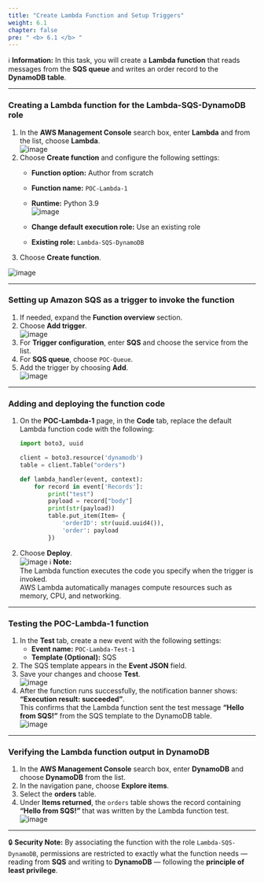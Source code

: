 ```yaml
---
title: "Create Lambda Function and Setup Triggers"
weight: 6.1
chapter: false
pre: " <b> 6.1 </b> "
---
```


ℹ️ **Information:** In this task, you will create a **Lambda function** that reads messages from the **SQS queue** and writes an order record to the **DynamoDB table**.

---

### Creating a Lambda function for the Lambda-SQS-DynamoDB role

1. In the **AWS Management Console** search box, enter **Lambda** and from the list, choose **Lambda**.  
![image](/images/6-CreateLambdaFunction/01-findlambda.png)  
2. Choose **Create function** and configure the following settings:  
   - **Function option:** Author from scratch  
   - **Function name:** `POC-Lambda-1`  
   - **Runtime:** Python 3.9  
![image](/images/6-CreateLambdaFunction/02-configlambda.png)  

   - **Change default execution role:** Use an existing role  
   - **Existing role:** `Lambda-SQS-DynamoDB`  
3. Choose **Create function**.  

![image](/images/6-CreateLambdaFunction/03-createlambda.png)  

---

### Setting up Amazon SQS as a trigger to invoke the function

1. If needed, expand the **Function overview** section.  
2. Choose **Add trigger**.  
![image](/images/6-CreateLambdaFunction/04-trigger.png)  
3. For **Trigger configuration**, enter **SQS** and choose the service from the list.  
4. For **SQS queue**, choose `POC-Queue`.  
5. Add the trigger by choosing **Add**.  
![image](/images/6-CreateLambdaFunction/05-addtrigger.png) 

---

### Adding and deploying the function code

1. On the **POC-Lambda-1** page, in the **Code** tab, replace the default Lambda function code with the following:

    ```python
    import boto3, uuid

    client = boto3.resource('dynamodb')
    table = client.Table("orders")

    def lambda_handler(event, context):
        for record in event['Records']:
            print("test")
            payload = record["body"]
            print(str(payload))
            table.put_item(Item= {
                'orderID': str(uuid.uuid4()),
                'order': payload
            })
    ```

2. Choose **Deploy**.  
![image](/images/6-CreateLambdaFunction/06-CODE.png) 
ℹ️ **Note:**  
The Lambda function executes the code you specify when the trigger is invoked.  
AWS Lambda automatically manages compute resources such as memory, CPU, and networking.

---

### Testing the POC-Lambda-1 function

1. In the **Test** tab, create a new event with the following settings:  
   - **Event name:** `POC-Lambda-Test-1`  
   - **Template (Optional):** SQS  
2. The SQS template appears in the **Event JSON** field.  
3. Save your changes and choose **Test**.  
![image](/images/6-CreateLambdaFunction/07-savetest.png) 
4. After the function runs successfully, the notification banner shows:  
   **“Execution result: succeeded”**.  
   This confirms that the Lambda function sent the test message **“Hello from SQS!”** from the SQS template to the DynamoDB table.  
![image](/images/6-CreateLambdaFunction/08-success.png) 
---

### Verifying the Lambda function output in DynamoDB

1. In the **AWS Management Console** search box, enter **DynamoDB** and choose **DynamoDB** from the list.  
2. In the navigation pane, choose **Explore items**.  
3. Select the **orders** table.  
4. Under **Items returned**, the `orders` table shows the record containing **“Hello from SQS!”** that was written by the Lambda function test.  
![image](/images/6-CreateLambdaFunction/09-check.png) 
---

🔒 **Security Note:**  By associating the function with the role `Lambda-SQS-DynamoDB`, permissions are restricted to exactly what the function needs — reading from **SQS** and writing to **DynamoDB** — following the **principle of least privilege**.
